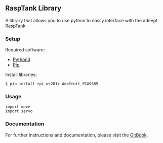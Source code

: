 ## RaspTank Library
A library that allows you to use python to easily interface with the adeept RaspTank

### Setup
Required software:
- [Python3](https://www.python.org/downloads/)
- [Pip](https://pip.pypa.io/en/stable/installing/)

Install libraries:
```
$ pip install rpi_ws281x Adafruit_PCA9685
```

### Usage
```
import move
import servo
```

### Documentation
For further instructions and documentation, please visit the [GitBook](https://holden-adamec.gitbook.io/adeept-python-library/).
